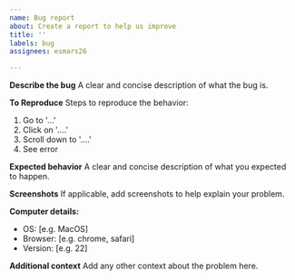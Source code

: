 ```yaml
---
name: Bug report
about: Create a report to help us improve
title: ''
labels: bug
assignees: esmars26

---
```


**Describe the bug**
A clear and concise description of what the bug is.

**To Reproduce**
Steps to reproduce the behavior:
1. Go to '...'
2. Click on '....'
3. Scroll down to '....'
4. See error

**Expected behavior**
A clear and concise description of what you expected to happen.

**Screenshots**
If applicable, add screenshots to help explain your problem.

**Computer details:**
 - OS: [e.g. MacOS]
 - Browser: [e.g. chrome, safari]
 - Version: [e.g. 22]

**Additional context**
Add any other context about the problem here.
